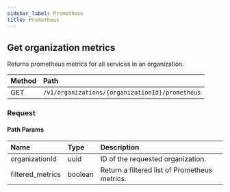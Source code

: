 ```yaml
---
sidebar_label: Prometheus
title: Prometheus
---
```


## Get organization metrics

Returns prometheus metrics for all services in an organization.

| Method | Path |
| :----- | :--- |
| GET | `/v1/organizations/{organizationId}/prometheus` |

### Request

#### Path Params

| Name | Type | Description |
| :--- | :--- | :---------- |
| organizationId | uuid | ID of the requested organization. | 
| filtered_metrics | boolean | Return a filtered list of Prometheus metrics. | 

